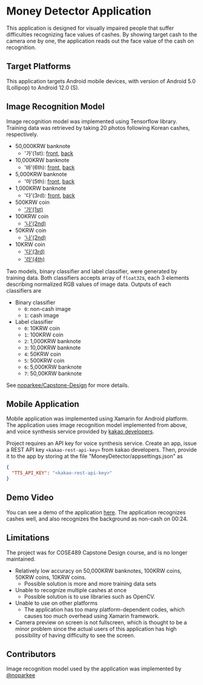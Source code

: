 # Money Detector Application

This application is designed for visually impaired people that suffer difficulties recognizing face values of cashes. By showing target cash to the camera one by one, the application reads out the face value of the cash on recognition.

## Target Platforms

This application targets Android mobile devices, with version of Android 5.0 (Lollipop) to Android 12.0 (S).

## Image Recognition Model

Image recognition model was implemented using Tensorflow library. Training data was retrieved by taking 20 photos following Korean cashes, respectively.

* 50,000KRW banknote
    - '가'(1st): [front](./images/50000krw-ga-observe.jpg), [back](./images/50000krw-ga-reverse.jpg)
* 10,000KRW banknote
    - '바'(6th): [front](./images/10000krw-ba-observe.jpg), [back](./images/10000krw-ba-reverse.jpg)
* 5,000KRW banknote
    - '마'(5th): [front](./images/5000krw-ma-observe.jpg), [back](./images/5000krw-ma-reverse.jpg)
* 1,000KRW banknote
    - '다'(3rd): [front](./images/1000krw-da-observe.jpg), [back](./images/1000krw-da-reverse.jpg)
* 500KRW coin
    - ['가'(1st)](./images/500krw-ga.png)
* 100KRW coin
    - ['나'(2nd)](./images/100krw-na.png)
* 50KRW coin
    - ['나'(2nd)](./images/50krw-na.png)
* 10KRW coin
    - ['다'(3rd)](./images/10krw-da.jpeg)
    - ['라'(4th)](./images/10krw-la.png)

Two models, binary classifier and label classifier, were generated by training data. Both classifiers accepts array of `float32`s, each 3 elements describing normalized RGB values of image data. Outputs of each classifiers are

* Binary classifier
    - `0`: non-cash image
    - `1`: cash image
* Label classifier
    - `0`: 10KRW coin
    - `1`: 100KRW coin
    - `2`: 1,000KRW banknote
    - `3`: 10,00KRW banknote
    - `4`: 50KRW coin
    - `5`: 500KRW coin
    - `6`: 5,000KRW banknote
    - `7`: 50,00KRW banknote

See [noparkee/Capstone-Design](https://github.com/noparkee/Capstone-Design) for more details.

## Mobile Application

Mobile application was implemented using Xamarin for Android platform. The application uses image recognition model implemented from above, and voice synthesis service provided by [kakao developers](https://developers.kakao.com/product/voice).

Project requires an API key for voice synthesis service. Create an app, issue a REST API key `<kakao-rest-api-key>` from kakao developers. Then, provide it to the app by storing at the file "MoneyDetector/appsettings.json" as
```json
{
  "TTS_API_KEY": "<kakao-rest-api-key>"
}
```

## Demo Video

You can see a demo of the application [here](https://www.youtube.com/watch?v=Ho0NijayA1c). The application recognizes cashes well, and also recognizes the background as non-cash on 00:24.

## Limitations

The project was for COSE489 Capstone Design course, and is no longer maintained.
* Relatively low accuracy on 50,000KRW banknotes, 100KRW coins, 50KRW coins, 10KRW coins.
    - Possible solution is more and more training data sets
* Unable to recognize multiple cashes at once
    - Possible solution is to use libraries such as OpenCV.
* Unable to use on other platforms
    - The application has too many platform-dependent codes, which causes too much overhead using Xamarin framework.
* Camera preview on screen is not fullscreen, which is thought to be a minor problem since the actual users of this application has high possibility of having difficulty to see the screen.

## Contributors

Image recognition model used by the application was implemented by [@noparkee](https://github.com/noparkee)
